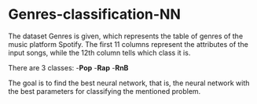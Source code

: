 # Genres-classification-NN

The dataset Genres is given, which represents the table of genres of the music platform Spotify. The first 11 columns represent the attributes of the input songs, while the 12th column tells which class it is.

There are 3 classes: -**Pop** -**Rap** -**RnB**

The goal is to find the best neural network, that is, the neural network with the best parameters for classifying the mentioned problem.
